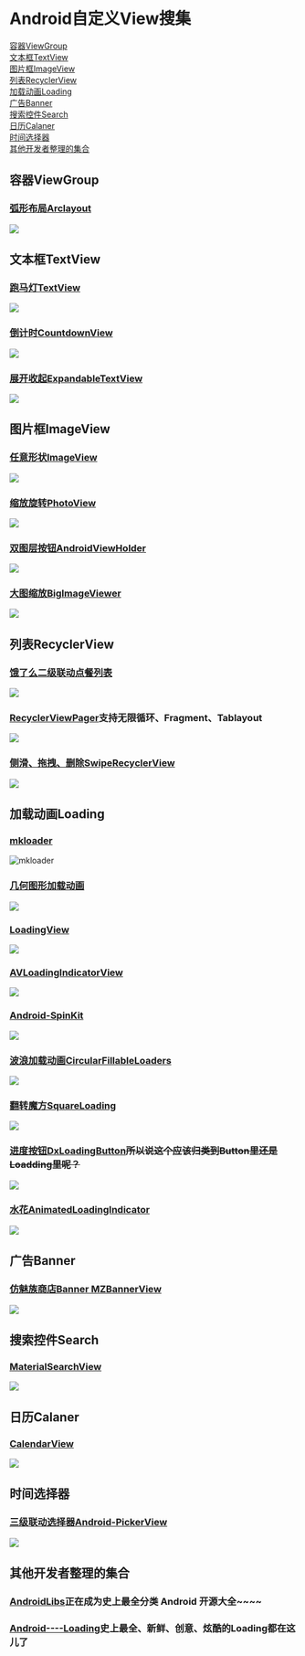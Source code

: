 # Android自定义View搜集
[容器ViewGroup](#容器ViewGroup)  
[文本框TextView](#文本框TextView)  
[图片框ImageView](#图片框ImageView)  
[列表RecyclerView](#列表RecyclerView)  
[加载动画Loading](#加载动画Loading)  
[广告Banner](#广告Banner)  
[搜索控件Search](#搜索控件Search)  
[日历Calaner](#日历Calaner)  
[时间选择器](#时间选择器)  
[其他开发者整理的集合](#其他开发者整理的集合)  


## 容器ViewGroup
### [弧形布局Arclayout](https://github.com/florent37/ArcLayout)
![](https://raw.githubusercontent.com/florent37/ArcLayout/master/media/outside_small.png)
## 文本框TextView
### [跑马灯TextView](https://github.com/gongwen/MarqueeViewLibrary)
![](https://github.com/gongwen/MarqueeViewLibrary/raw/master/screenshot/screen_shot.gif)
### [倒计时CountdownView](https://github.com/iwgang/CountdownView)
![](https://raw.githubusercontent.com/iwgang/CountdownView/master/screenshot/s_main.png)
### [展开收起ExpandableTextView](https://github.com/Manabu-GT/ExpandableTextView)
![](https://github.com/Manabu-GT/ExpandableTextView/raw/master/art/readme_demo.gif?raw=true)
## 图片框ImageView
### [任意形状ImageView](https://github.com/MostafaGazar/CustomShapeImageView)
![](https://raw.githubusercontent.com/MostafaGazar/CustomShapeImageView/master/Screenshot_2016-01-19-09-17-37.png)
### [缩放旋转PhotoView](https://github.com/bm-x/PhotoView)
![](https://github.com/bm-x/PhotoView/raw/master/demo1.gif)
### [双图层按钮AndroidViewHolder](https://github.com/daimajia/AndroidViewHover)
![](https://camo.githubusercontent.com/44affb72f0688c213500917009a1680b41492413/687474703a2f2f7777322e73696e61696d672e636e2f6d773639302f36313064633033346a7731656a356969686a746c35673230387a3066326e70642e676966)
### [大图缩放BigImageViewer](https://github.com/Piasy/BigImageViewer)
![](https://github.com/Piasy/BigImageViewer/raw/master/art/biv_gif_support.gif)
## 列表RecyclerView
### [饿了么二级联动点餐列表](https://camo.githubusercontent.com/0d015d250bd98052e494fffdddf108cc5ecbd966/68747470733a2f2f75706c6f61642d696d616765732e6a69616e7368752e696f2f75706c6f61645f696d616765732f35373033362d616461333165613037376630313434642e676966)
![](https://camo.githubusercontent.com/0d015d250bd98052e494fffdddf108cc5ecbd966/68747470733a2f2f75706c6f61642d696d616765732e6a69616e7368752e696f2f75706c6f61645f696d616765732f35373033362d616461333165613037376630313434642e676966)
### [RecyclerViewPager](https://github.com/lsjwzh/RecyclerViewPager)支持无限循环、Fragment、Tablayout
![](https://github.com/lsjwzh/RecyclerViewPager/raw/master/fragment.gif)
### [侧滑、拖拽、删除SwipeRecyclerView](https://github.com/yanzhenjie/SwipeRecyclerView)
![](https://github.com/yanzhenjie/SwipeRecyclerView/raw/master/image/1.gif)
## 加载动画Loading
### [mkloader](https://github.com/nntuyen/mkloader)
![mkloader](https://github.com/nntuyen/mkloader/blob/master/screenshot/screenshot.gif)
### [几何图形加载动画](https://github.com/zzz40500/android-shapeLoadingView)
![](https://camo.githubusercontent.com/575b98a56c5546043ec045d044429590e4a623fe/687474703a2f2f75706c6f61642d696d616765732e6a69616e7368752e696f2f75706c6f61645f696d616765732f3136363836362d376434313538646532636534306139612e676966)
### [LoadingView](https://github.com/ldoublem/LoadingView)
![](https://github.com/ldoublem/LoadingView/raw/master/screen/screen.gif)
### [AVLoadingIndicatorView](https://github.com/81813780/AVLoadingIndicatorView)
![](https://github.com/81813780/AVLoadingIndicatorView/raw/master/screenshots/avi.gif)
### [Android-SpinKit](https://github.com/ybq/Android-SpinKit)
![](https://raw.githubusercontent.com/ybq/AndroidSpinKit/master/art/screen.gif)
### [波浪加载动画CircularFillableLoaders](https://github.com/lopspower/CircularFillableLoaders)
![](https://github.com/lopspower/CircularFillableLoaders/raw/master/preview/preview.gif)
### [翻转魔方SquareLoading](https://github.com/yuweiguocn/SquareLoading)
![](https://github.com/yuweiguocn/SquareLoading/raw/master/art/square-loading-demo.gif)
### [进度按钮DxLoadingButton](https://github.com/StevenDXC/DxLoadingButton)~~所以说这个应该归类到Button里还是Loadding里呢？~~
![](https://github.com/StevenDXC/DxLoadingButton/raw/master/image/loadingButton.gif)
### [水花AnimatedLoadingIndicator](https://github.com/yash786agg/AnimatedLoadingIndicator)
![](https://github.com/yash786agg/AnimatedLoadingIndicator/raw/master/screenshots/ProgressBallMultipleIndicator.gif)
## 广告Banner
### [仿魅族商店Banner MZBannerView](https://github.com/pinguo-zhouwei/MZBannerView)
![](https://github.com/pinguo-zhouwei/MZBannerView/raw/master/image/%E9%AD%85%E6%97%8FBanner_fial.gif)
## 搜索控件Search
### [MaterialSearchView](https://github.com/MiguelCatalan/MaterialSearchView)
![](https://raw.githubusercontent.com/MiguelCatalan/MaterialSearchView/master/art/voice.gif)
## 日历Calaner
### [CalendarView](https://github.com/huanghaibin-dev/CalendarView)
![](https://github.com/huanghaibin-dev/CalendarView/raw/master/app/src/main/assets/screen_recorder.gif)
## 时间选择器
### [三级联动选择器Android-PickerView](https://github.com/Bigkoo/Android-PickerView)
![](https://github.com/Bigkoo/Android-PickerView/raw/master/preview/timepicker.gif)

## 其他开发者整理的集合
### [AndroidLibs](https://github.com/XXApple/AndroidLibs)正在成为史上最全分类 Android 开源大全~~~~
### [Android----Loading](https://github.com/lyxwll/Android----Loading)史上最全、新鲜、创意、炫酷的Loading都在这儿了
